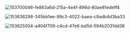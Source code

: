 
![153700046-fe863a6d-215a-4e4f-896d-80ae81edeff4](https://user-images.githubusercontent.com/73360521/153710882-614cee32-5b2b-4a39-b680-564603df7857.png)

![153636298-345bb1ee-99c3-4022-baea-c9adb4d3ba33](https://user-images.githubusercontent.com/73360521/153710901-534e0947-cbac-4571-b82e-d7eb763bbfba.png)

![153625004-a404f709-c4cd-47e6-bd5d-594b2031dd38](https://user-images.githubusercontent.com/73360521/153710910-e44348d1-dea4-48a0-8c1f-202396451a10.png)

